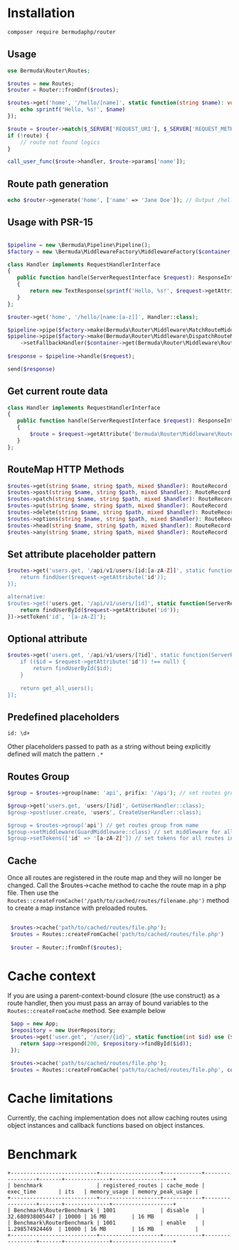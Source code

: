  # Installation
 ```bash
 composer require bermudaphp/router
 ````
 ## Usage

 ```php
 use Bermuda\Router\Routes;

 $routes = new Routes;
 $router = Router::fromDnf($routes);

 $routes->get('home', '/hello/[name]', static function(string $name): void {
     echo sprintf('Hello, %s!', $name)
 }); 
 
 $route = $router->match($_SERVER['REQUEST_URI'], $_SERVER['REQUEST_METHOD']);
 if (!route) {
     // route not found logics
 }
 
 call_user_func($route->handler, $route->params['name']);
 ```
 ## Route path generation
 ```php
 echo $router->generate('home', ['name' => 'Jane Doe']); // Output /hello/Jane%20Doe
 ```
 ## Usage with PSR-15
 
 ```php
 
 $pipeline = new \Bermuda\Pipeline\Pipeline();
 $factory = new \Bermuda\MiddlewareFactory\MiddlewareFactory($container, $responseFactory);
 
 class Handler implements RequestHandlerInterface
 {
    public function handle(ServerRequestInterface $request): ResponseInterface
    {
        return new TextResponse(sprintf('Hello, %s!', $request->getAttribute('name')))
    }
 };
 
 $router->get('home', '/hello/[name:[a-z]]', Handler::class);
 
 $pipeline->pipe($factory->make(Bermuda\Router\Middleware\MatchRouteMiddleware::class));
 $pipeline->pipe($factory->make(Bermuda\Router\Middleware\DispatchRouteMiddleware::class)
     ->setFallbackHandler($container->get(Bermuda\Router\Middleware\RouteNotFoundHandler::class)));
  
 $response = $pipeline->handle($request);

 send($response)
 ```
 ## Get current route data
 
 ```php
 class Handler implements RequestHandlerInterface
 {
    public function handle(ServerRequestInterface $request): ResponseInterface
    {
        $route = $request->getAttribute('Bermuda\Router\Middleware\RouteMiddleware')->route; // MatchedRoute instance
    }
 }; 
 ```
 ## RouteMap HTTP Methods
 
 ```php
 $routes->get(string $name, string $path, mixed $handler): RouteRecord ;
 $routes->post(string $name, string $path, mixed $handler): RouteRecord ;
 $routes->patch(string $name, string $path, mixed $handler): RouteRecord ;
 $routes->put(string $name, string $path, mixed $handler): RouteRecord ;
 $routes->delete(string $name, string $path, mixed $handler): RouteRecord ;
 $routes->options(string $name, string $path, mixed $handler): RouteRecord ;
 $routes->head(string $name, string $path, mixed $handler): RouteRecord ;
 $routes->any(string $name, string $path, mixed $handler): RouteRecord ;
 ```
 
 ## Set attribute placeholder pattern
 
 ```php
 $routes->get('users.get, '/api/v1/users/[id:[a-zA-Z]]', static function(ServerRequestInterface $request): ResponseInterface {
     return findUser($request->getAttribute('id'));
 });

 alternative:
 $routes->get('users.get, '/api/v1/users/[id]', static function(ServerRequestInterface $request): ResponseInterface {
     return findUserById($request->getAttribute('id'));
 })->setToken('id', '[a-zA-Z]');
 ```
 ## Optional attribute
 
 ```php
 $routes->get('users.get, '/api/v1/users/[?id]', static function(ServerRequestInterface $request): ResponseInterface {
     if (($id = $request->getAttribute('id')) !== null) {
         return findUserById($id);
     }
     
     return get_all_users();
 });
 ```
 
 ## Predefined placeholders
 
 ````
 id: \d+
 ````
 
 Other placeholders passed to path as a string without being explicitly defined will match the pattern `.*`
  
 ## Routes Group
 
 ```php
 $group = $routes->group(name: 'api', prifix: '/api'); // set routes group

 $group->get('users.get, 'users/[?id]', GetUserHandler::class);
 $group->post(user.create, 'users', CreateUserHandler::class);

 $group = $routes->group('api') // get routes group from name
 $group->setMiddleware(GuardMiddleware::class) // set middleware for all routes in group
 $group->setTokens(['id' => '[a-zA-Z]']) // set tokens for all routes in group
 ```

## Cache
 
Once all routes are registered in the route map and they will no longer be changed. Call the $routes->cache method to cache the route map in a php file. Then use the `Routes::createFromCache('/path/to/cached/routes/filename.php')` method to create a map instance with preloaded routes.

```php
 
 $routes->cache('path/to/cached/routes/file.php');
 $routes = Routes::createFromCache('path/to/cached/routes/file.php')
 
 $router = Router::fromDnf($routes);
 ```
# Cache context
If you are using a parent-context-bound closure (the use construct) as a route handler, then you must pass an array of bound variables to the `Routes::createFromCache` method. See example below
```php
 $app = new App;
 $repository = new UserRepository;
 $routes->get('user.get', '/user/{id}', static function(int $id) use ($app, $repository): ResponseInterface {
    return $app->respond(200, $repository->findById($id));
 });

 $routes->cache('path/to/cached/routes/file.php');
 $routes = Routes::createFromCache('path/to/cached/routes/file.php', compact('app', 'repository'));
 ```
 
 # Cache limitations
 Currently, the caching implementation does not allow caching routes using object instances and callback functions based on object instances.

 # Benchmark
 ```
+---------------------------+-------------------+------------+-----------------+-------+--------------+-------------------+
| benchmark                 | registered_routes | cache_mode | exec_time       | its   | memory_usage | memory_peak_usage |
+---------------------------+-------------------+------------+-----------------+-------+--------------+-------------------+
| Benchmark\RouterBenchmark | 1001              | disable    | 32.680938005447 | 10000 | 16 MB        | 16 MB             |
| Benchmark\RouterBenchmark | 1001              | enable     | 1.298574924469  | 10000 | 16 MB        | 16 MB             |
+---------------------------+-------------------+------------+-----------------+-------+--------------+-------------------+
 ````

